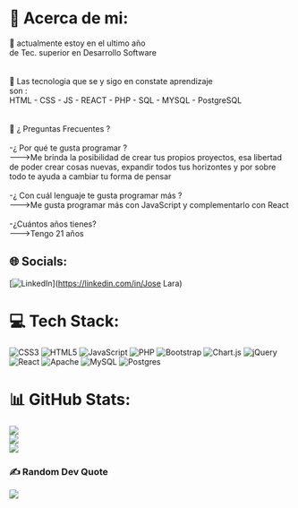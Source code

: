 # 💫 Acerca de mi:
🔭 actualmente estoy en el ultimo año <br>de Tec. superior en Desarrollo Software<br><br><br>🌱 Las tecnologia que se y sigo en constate aprendizaje <br>son : <br>HTML - CSS - JS - REACT - PHP - SQL - MYSQL -  PostgreSQL<br><br><br>💬 ¿ Preguntas Frecuentes ?<br><br>-¿ Por qué te gusta programar ?<br>--->Me brinda la posibilidad de crear tus propios proyectos, esa libertad de poder crear cosas nuevas, expandir todos tus horizontes y por sobre todo te ayuda a cambiar tu forma de pensar<br><br>-¿ Con cuál lenguaje te gusta programar más ?<br>--->Me gusta programar más con JavaScript y complementarlo con React<br><br>-¿Cuántos años tienes?<br>--->Tengo 21 años <br>


## 🌐 Socials:
[![LinkedIn](https://img.shields.io/badge/LinkedIn-%230077B5.svg?logo=linkedin&logoColor=white)](https://linkedin.com/in/Jose Lara) 

# 💻 Tech Stack:
![CSS3](https://img.shields.io/badge/css3-%231572B6.svg?style=for-the-badge&logo=css3&logoColor=white) ![HTML5](https://img.shields.io/badge/html5-%23E34F26.svg?style=for-the-badge&logo=html5&logoColor=white) ![JavaScript](https://img.shields.io/badge/javascript-%23323330.svg?style=for-the-badge&logo=javascript&logoColor=%23F7DF1E) ![PHP](https://img.shields.io/badge/php-%23777BB4.svg?style=for-the-badge&logo=php&logoColor=white) ![Bootstrap](https://img.shields.io/badge/bootstrap-%23563D7C.svg?style=for-the-badge&logo=bootstrap&logoColor=white) ![Chart.js](https://img.shields.io/badge/chart.js-F5788D.svg?style=for-the-badge&logo=chart.js&logoColor=white) ![jQuery](https://img.shields.io/badge/jquery-%230769AD.svg?style=for-the-badge&logo=jquery&logoColor=white) ![React](https://img.shields.io/badge/react-%2320232a.svg?style=for-the-badge&logo=react&logoColor=%2361DAFB) ![Apache](https://img.shields.io/badge/apache-%23D42029.svg?style=for-the-badge&logo=apache&logoColor=white) ![MySQL](https://img.shields.io/badge/mysql-%2300f.svg?style=for-the-badge&logo=mysql&logoColor=white) ![Postgres](https://img.shields.io/badge/postgres-%23316192.svg?style=for-the-badge&logo=postgresql&logoColor=white)
# 📊 GitHub Stats:
![](https://github-readme-stats.vercel.app/api?username=josseLara&theme=react&hide_border=true&include_all_commits=false&count_private=false)<br/>
![](https://github-readme-streak-stats.herokuapp.com/?user=josseLara&theme=react&hide_border=true)<br/>
![](https://github-readme-stats.vercel.app/api/top-langs/?username=josseLara&theme=react&hide_border=true&include_all_commits=false&count_private=false&layout=compact)

### ✍️ Random Dev Quote
![](https://quotes-github-readme.vercel.app/api?type=vetical&theme=dark)

